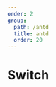 ```yaml
---
order: 2
group:
  path: /antd
  title: antd
  order: 20
---
```


# Switch

<code src="./_demo.tsx"
  title='测试antd中媒体组件Switch'
  desc='使用自动配置查看效果'
  defaultShowCode=true
/>
